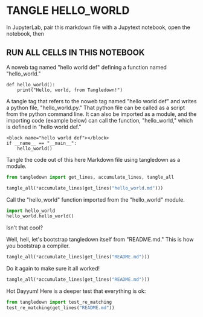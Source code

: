 # TANGLE HELLO_WORLD


In JupyterLab, pair this markdown file with a Jupytext notebook, open the notebook, then


## RUN ALL CELLS IN THIS NOTEBOOK


A noweb tag named "hello world def" defining a function named "hello_world."


<noweb name="hello world def">

    def hello_world():
        print("Hello, world, from Tangledown!")

</noweb>


A tangle tag that refers to the noweb tag named "hello world def" and writes a python file, "hello_world.py." That python file can be called as a script from the python command line. It can also be imported as a module, and the importing code (example below) can call the function, "hello_world," which is defined in "hello world def."


<tangle file="hello_world.py">

    <block name="hello world def"></block>
    if __name__ == "__main__":
        hello_world()

</tangle>


Tangle the code out of this here Markdown file using tangledown as a module.

```python
from tangledown import get_lines, accumulate_lines, tangle_all
```

```python
tangle_all(*accumulate_lines(get_lines("hello_world.md")))
```

Call the "hello_world" function imported from the "hello_world" module.

```python
import hello_world
hello_world.hello_world()
```

Isn't that cool?


Well, hell, let's bootstrap tangledown itself from "README.md." This is how you bootstrap a compiler.

```python
tangle_all(*accumulate_lines(get_lines("README.md")))
```

Do it again to make sure it all worked!

```python
tangle_all(*accumulate_lines(get_lines("README.md")))
```

Hot Dayyum! Here is a deeper test that everything is ok:

```python
from tangledown import test_re_matching
test_re_matching(get_lines("README.md"))
```

```python

```
